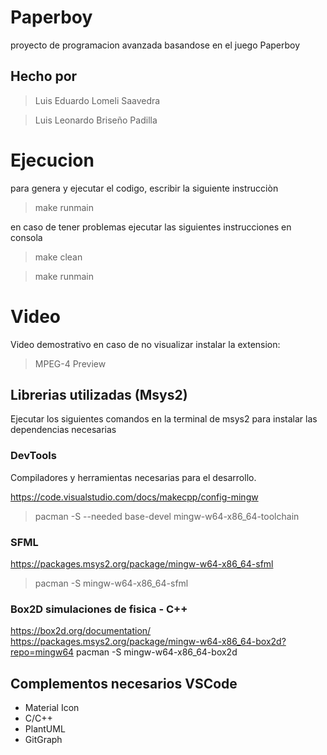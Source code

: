 # Paperboy
proyecto de programacion avanzada basandose en el juego Paperboy

## Hecho por
>Luis Eduardo Lomeli Saavedra

>Luis Leonardo Briseño Padilla

# Ejecucion

para genera y ejecutar el codigo, escribir la siguiente instrucciòn

>make runmain

en caso de tener problemas ejecutar las siguientes instrucciones en consola
>make clean

>make runmain


# Video

Video demostrativo en caso de no visualizar instalar la extension:



>MPEG-4 Preview

## Librerias utilizadas (Msys2)

Ejecutar los siguientes comandos en la terminal de msys2 para instalar las dependencias necesarias

### DevTools
Compiladores y herramientas necesarias para el desarrollo.

https://code.visualstudio.com/docs/makecpp/config-mingw
> pacman -S --needed base-devel mingw-w64-x86_64-toolchain

### SFML
https://packages.msys2.org/package/mingw-w64-x86_64-sfml
> pacman -S mingw-w64-x86_64-sfml

### Box2D simulaciones de fisica - C++
https://box2d.org/documentation/
https://packages.msys2.org/package/mingw-w64-x86_64-box2d?repo=mingw64
pacman -S mingw-w64-x86_64-box2d


## Complementos necesarios VSCode

- Material Icon
- C/C++
- PlantUML
- GitGraph